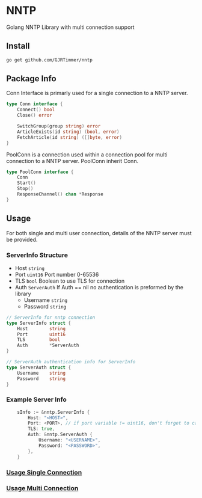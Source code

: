 # NNTP #
Golang NNTP Library with multi connection support

## Install ##
```bash
go get github.com/GJRTimmer/nntp
```

## Package Info ##
Conn Interface is primarly used for a single connection to a NNTP server.
```go
type Conn interface {
    Connect() bool
    Close() error

    SwitchGroup(group string) error
    ArticleExists(id string) (bool, error)
    FetchArticle(id string) ([]byte, error)
}
```

PoolConn is a connection used within a connection pool for multi connection to a NNTP server.
PoolConn inherit Conn.
```go
type PoolConn interface {
    Conn
    Start()
    Stop()
    ResponseChannel() chan *Response
}
```

## Usage ##
For both single and multi user connection, details of the NNTP server must be provided.

### ServerInfo Structure ###
- Host ```string```
- Port ```uint16``` Port number 0-65536
- TLS ```bool``` Boolean to use TLS for connection
- Auth ```ServerAuth``` If Auth == nil no authentication is preformed by the library
  - Username ```string```
  - Password ```string```

```go
// ServerInfo for nntp connection
type ServerInfo struct {
    Host        string
    Port        uint16
    TLS         bool
    Auth        *ServerAuth
}

// ServerAuth authentication info for ServerInfo
type ServerAuth struct {
    Username    string
    Password    string
}
```

### Example Server Info ###
```go
    sInfo := &nntp.ServerInfo {
        Host: "<HOST>",
        Port: <PORT>, // if port variable != uint16, don't forget to cast uint16(port)
        TLS: true,
        Auth: &nntp.ServerAuth {
            Username: "<USERNAME>",
            Password: "<PASSWORD>",
        },
    }
```
  

### [Usage Single Connection](README-SINGLE.md) ###

### [Usage Multi Connection](README-MULTI.md) ###

